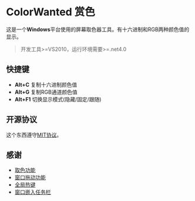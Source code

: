 # ColorWanted 赏色
这是一个**Windows**平台使用的屏幕取色器工具。有十六进制和RGB两种颜色值的显示。


>开发工具>=VS2010，运行环境需要>=.net4.0



## 快捷键
- **Alt+C** 复制十六进制颜色值
- **Alt+G** 复制RGB通道颜色值
- **Alt+F1** 切换显示模式(隐藏/固定/跟随)

## 开源协议
这个东西遵守[MIT协议](www.mit-license.org)。

## 感谢
- [取色功能](http://www.haolizi.net/example/view_102.html)
- [窗口拖动功能](http://blog.csdn.net/skysky01/article/details/9902247)
- [全局热键](http://www.cnblogs.com/Randy0528/archive/2013/02/04/2892062.html)
- [窗口嵌入任务栏](http://www.cnblogs.com/luoshupeng/archive/2011/08/23/2151081.html)